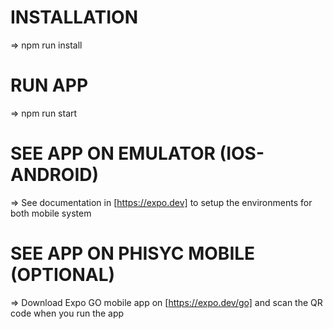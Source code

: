 # INSTALLATION

  => npm run install


# RUN APP
  
  => npm run start

# SEE APP ON EMULATOR (IOS-ANDROID)

  => See documentation in [https://expo.dev] to setup the environments for both mobile system

# SEE APP ON PHISYC MOBILE (OPTIONAL)

  => Download Expo GO mobile app on [https://expo.dev/go] and scan the QR code when you run the app
